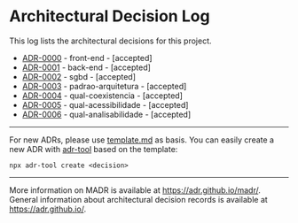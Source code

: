 # Architectural Decision Log

This log lists the architectural decisions for this project.

<!-- toc -->

* [ADR-0000](0000-front-end.md) - front-end - [accepted]
* [ADR-0001](0001-back-end.md) - back-end - [accepted]
* [ADR-0002](0002-sgbd.md) - sgbd - [accepted]
* [ADR-0003](0003-padrao-arquitetura.md) - padrao-arquitetura - [accepted]
* [ADR-0004](0004-qual-coexistencia.md) - qual-coexistencia - [accepted]
* [ADR-0005](0005-qual-acessibilidade.md) - qual-acessibilidade - [accepted]
* [ADR-0006](0006-qual-analisabilidade.md) - qual-analisabilidade - [accepted]

<!-- tocstop -->

---

For new ADRs, please use [template.md](template.md) as basis. You can easily create a new ADR with [adr-tool](https://www.npmjs.com/package/adr-tool) based on the template:
```
npx adr-tool create <decision>
```

---

More information on MADR is available at <https://adr.github.io/madr/>.
General information about architectural decision records is available at <https://adr.github.io/>.
